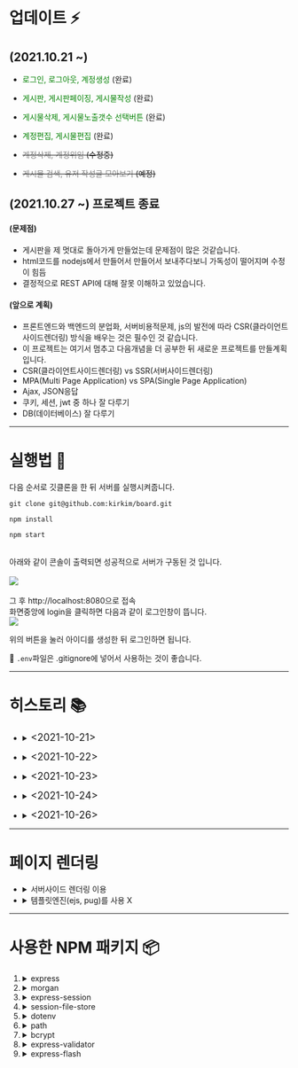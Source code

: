 # 업데이트 ⚡️

## (2021.10.21 ~)

- <font color='green'>로그인, 로그아웃, 계정생성</font> (완료)
- <font color='green'>게시판, 게시판페이징, 게시물작성</font> (완료)
- <font color='green'>게시물삭제, 게시물노출갯수 선택버튼</font> (완료)
- <font color='green'>계정편집, 게시물편집</font> (완료)

- ~~<font color='gray'>계정삭제, 계정위임</font> (수정중)~~
- ~~<font color='gray'>게시물 검색, 유저 작성글 모아보기</font> (예정)~~

## (2021.10.27 ~) 프로젝트 종료

#### (문제점)

- 게시판을 제 멋대로 돌아가게 만들었는데 문제점이 많은 것같습니다.
- html코드를 nodejs에서 만들어서 만들어서 보내주다보니 가독성이 떨어지며 수정이 힘듬
- 결정적으로 REST API에 대해 잘못 이해하고 있었습니다.

#### (앞으로 계획)

- 프론트엔드와 백엔드의 분업화, 서버비용적문제, js의 발전에 따라 CSR(클라이언트사이드렌더링) 방식을 배우는 것은 필수인 것 같습니다.
- 이 프로젝트는 여기서 멈추고 다음개념을 더 공부한 뒤 새로운 프로젝트를 만들계획입니다.
- CSR(클라이언트사이드렌더링) vs SSR(서버사이드렌더링)
- MPA(Multi Page Application) vs SPA(Single Page Application)
- Ajax, JSON응답
- 쿠키, 세션, jwt 중 하나 잘 다루기
- DB(데이터베이스) 잘 다루기

---

# 실행법 🥊

다음 순서로 깃클론을 한 뒤 서버를 실행시켜줍니다.<br>

```
git clone git@github.com:kirkim/board.git
```

```
npm install
```

```
npm start
```

<br>
아래와 같이 콘솔이 출력되면 성공적으로 서버가 구동된 것 입니다.<br>
<br>
<img src="https://kirkim.github.io/assets/img/sample/1.png">
<br><br>
그 후 http://localhost:8080으로 접속<br>
화면중앙에 login을 클릭하면 다음과 같이 로그인창이 뜹니다.<br>

<img src="https://kirkim.github.io/assets/img/sample/2.png">

위의 버튼을 눌러 아이디를 생성한 뒤 로그인하면 됩니다.

🚫 `.env`파일은 .gitignore에 넣어서 사용하는 것이 좋습니다.

---

# 히스토리 📚

- <details>
  <summary> <font size="4">&lt;2021-10-21&gt;</font> </summary>
  <font color='orange'>[git-diff 주소]:</font>&nbsp;&nbsp;<a href="https://github.com/kirkim/board/commit/9427a90921a39aa0d01bc94c130e3780461325b2">( 1차 )</a>&nbsp;&nbsp;<a href="https://github.com/kirkim/board/commit/280da97292e26870af716a5a4977d2bbdcf1fa04">( 2차 )</a>
  <br>
  <font color='green'>[생성]</font>

  - `express`를 이용하여 서버구축
  - `express.static()`으로 `'/static'`를 static폴더로 지정.

    - `res.sendFile()`로 html파일을 랜더링

  - 기본적인 뼈대 구축
    1. router, controller, db, middleware, static 폴더 설계
    2. global(홈), post(게시판), user(유저) 라우터 설계
    3. `get`, `post`, `delete`, `put` 컨트롤러 뼈대 구축
    4. user(유저), post(게시글) 가상DB생성 (`'/db'`폴더에 위치, DB를 사용하는 느낌을 주기위해 함수들을 Promise형태로 반환하도록 만듬)
  - `express-validator`모듈을 이용해서 **계정생성, 로그인** 입력값 검증 미들웨어 생성 (`'middleware/validator.js'`에 위치)
  - `dotenv`모듈을 이용해서 `process.env`를 사용
    1. 보안이필요한 값을 `.env`폴더에 저장해서 사용(gitignore필수)
    2. `config.js`를 만들어 `.env`에 있는 환경변수를 손쉽게 사용하도록함 (미리보기, 환경변수 default값 지정용)
  - `bcrypt` 모듈을 이용해서 password(비밀번호)를 해싱하도록함
  - `protect.js`미들웨어를 만듬
    - `publicOnly()`: 로그인안할때만 주소에 접근가능, 아닐시 게시판페이지('/posts') redirect.
    - `loginOnly()`: 로그인중일때만 주소에 접근가능, 아닐시 로그인페이지('/users/login') redirect.
  - `PageMaker`클래스 생성 (`'/render'`폴더에 위치)

    1. `PageMaker`클래스 매개변수

       - htmlData

         ```javascript
         htmlData = {
           title, // 제목
           content, // html형식 문자열
         };
         ```

       - req: 응답값

    2. `content`는 html형식으로 그대로 넘겨줌
       <details>
       <summary> htmlData example </summary>

       ```javascript
       const htmlData = {
         title: 'Signup',
         content: `
       	<div class="signup__div">
       		<h2>Sign up</h2>
       		<form class="signup__form" method="POST" action="/users/signup">
       			<input type="text" name="username" placeholder="Username" required />
       			<input type="text" name="name" placeholder="Name" required />
       			<input
       				type="password"
       				name="password"
       				placeholder="Password"
       				required
       			/>
       			<input
       				type="password"
       				name="confirmPassword"
       				placeholder="Confirm password"
       				required
       			/>
       			<input type="submit" value="SignUp" />
       		</form>
       	</div>`,
       };
       ```

    3. `PageMaker`클래스 내장함수
       - `required`: 매개변수가 모두 존재하는지 검증하는 함수
       - `addCss`: css파일 추가
       - `addJavascript`: js파일 추가
       - `setFooter`: &lt;footer&gt;태그 내용 지정
       - `render`: 기본 html 틀에 css, js파일, 제목, 내용, footer를 동기화해서 렌더링해줌

    </details>

  </details>

  - <details>
    <summary> <font size="4">&lt;2021-10-22&gt;</font> </summary>
    <font color='orange'>[git-diff 주소]:</font>&nbsp;&nbsp;<a href="https://github.com/kirkim/board/commit/acf302fff6b99ba693cd1ea3ee2731bda90162a8">( 1차 )</a>&nbsp;&nbsp;<a href="https://github.com/kirkim/board/commit/5e738739f773766d0f83d59096f0eb6ce5c7262f">( 2차 )</a>
    <br>
    <font color='blue'>[수정]</font>

    - `PageMaker`클래스가 html형식의 데이터를 그대로 받는방식 대신에 `'/static/'`폴더에 있는 html파일을 읽는 방식으로 바꿈 (`fs.readFileSync()`이용)

    <font color='green'>[생성]</font>

    - `express-flash`모듈을 이용해서 메시지를 출력할 수 있도록 함
    - `PageMaker`클래스에 `printMessage`함수를 만들어 `flash`메시지를 출력해주도록 함
    - `PageMaker`클래스에 &lt;nav&gt;태그를 커스텀할 수 있는 함수를 구현(`'/nav/login_nav.html'`에 커스텀)
    - css초기화를 위해 `_reset.css`적용 및 기본적인 css파일 구현

  </details>

  - <details>
    <summary> <font size="4">&lt;2021-10-23&gt;</font> </summary>
    <font color='orange'>[git-diff 주소]:</font>&nbsp;&nbsp;<a href="https://github.com/kirkim/board/commit/564c54267206e1c92fe1b7b455c929a9c38ab1e0">( 1차 )</a>&nbsp;&nbsp;<a href="https://github.com/kirkim/board/commit/f231add75da193c4cf958722d5728d382bc491de">( 2차 )</a>
    <br>
    <font color='red'>[삭제]</font>

    - `PageMaker`클래스를 상속하는 클래스를 만듬에 따라 변수를 유연하게 받기위해 `required`내장함수를 삭제

    <font color='green'>[생성]</font>

    - post(게시물)작성 입력값에 대한 validator미들웨어 생성
    - `PageMaker`클래스를 유연하게 만들기 위해서(자식클래스에서) `setContent`내장함수를 만들어 html의 내용을 커스텀할 수 있도록 함.
    - `PageMaker`클래스를 상속하는 `PostPageMaker`클래스를 생성

      1. 게시판 랜더링 목적으로 만듬
      2. `PageMaker`클래스의 `setContent`내장함수를 OverRide해서 사용
      3. `PostPageMaker`클래스 매개변수

         - data

         ```javascript
         data = {
           title,
           posts, // 게시물배열
           num, // 게시판 paging번호
         };
         ```

         - req: 응답값

      4. paging기능(페이지바 생성)
         - `data.posts`배열의 길이와 `data.num`현재 페이지 번호를 적절히 활용해서 구현
         - `[1] ◀︎ ... [11][12][13] ... ▶︎ [40]`의 형태로 출력되도록 구현예정
         - 각각의 `[페이지]`는 `/posts/페이지번호`로 링크를검
      5. 원하는 갯수(`this.pageRange`)의 개시물을 게시판에 노출
         - 게시물번호, 제목, 작성자, 생성날짜 순으로 노출
         - title은 해당게시물을 볼 수 있는 링크(`/posts/post/게시물id`})를 걸어둠
         - auth(작성자)는 해당 작성자 프로필을 볼 수 있는 링크(`/users/유저id`)를 걸어둠

    - `PageMaker`클래스를 상속하는 `CustomPageMaker`클래스 생성
      - `PageMaker`클래스는 html내용을 파일로만 받을 수 있는데, 동적인 내용을 받기 위해 만듬

  </details>

  - <details>
    <summary> <font size="4">&lt;2021-10-24&gt;</font> </summary>
    <font color='orange'>[git-diff 주소]:</font>&nbsp;&nbsp;<a href="https://github.com/kirkim/board/commit/29f5f185a484504e8093a475cd60895b0052b9b1">( 1차 )</a>&nbsp;&nbsp;<a href="https://github.com/kirkim/board/commit/aa281d0e22437d57fc800f4d675bdf0d12187fab">( 2차 )</a>
    <br>
    <font color='red'>[삭제]</font>

    - `CustomPageMaker`클래스 삭제: 단순히 동적인내용을 받기위해 만들기보다 `PageMaker`클래스의 내용을 수정하기로 함

    <font color='blue'>[수정]</font>

    - `PageMaker`클래스가 정적인내용, 동적인내용을 둘다받을 수 있는 클래스로 만듬. (`contentFile.substr(-5, 5) === '.html'`와 같이 입력문자열을 검증하는 방식으로 판단)

    <font color='green'>[생성]</font>

    - `PostPageMaker`클래스에서 페이징바 생성기능 구현완료
    - 프로필 (`/users/:id`) 페이지 구현
      - 유저가 작성한 게시물들이 출력되도록 구현예정
      - `PostPageMaker`클래스에 있는 `페이징바`가 이곳에서도 필요하게 되서 재활용을 위해 클래스를 리메이크할 예정

  </details>

  - <details>
    <summary> <font size="4">&lt;2021-10-26&gt;</font> </summary>
    <font color='orange'>[git-diff 주소]:</font>&nbsp;&nbsp;<a href="https://github.com/kirkim/board/commit/92bc606ab1c266759a49b1f409bab000b4dd842b">( 1차 )</a>&nbsp;&nbsp;<a href="https://github.com/kirkim/board/commit/68099cd43afc3783a245ae25e2befd8387e64c59">( 2차 )</a>
    <br>

    <font color='blue'>[수정]</font>

    - 게시판URL방식을 변경
      - 기존: `/posts/:id` --> 변경 후: `/posts/list?page=*&range=*`
      - (page)페이지번호와 (range)노출할게시판수를 `query`형태로 받아올 수 있게 됐습니다.
    - 게시글URL방식을 변경
      - 기존: `/posts/post/:id` --> 변경 후: `/posts/view?no=*&page=*&range=*`
      - (no)포스트Id, (page)페이지번호와 (range)노출할게시판수를 `query`형태로 받아올 수 있게 됐습니다.
    - 로그아웃 이후에 **뒤로가기**를 하면 **loginOnly미들웨어**(로그인유저만 접근하게하는 미들웨어)가 제대로 동작하지 않았습니다.<br> **loginOnly미들웨어**에 다음의 코드를 추가하여 제대로 동작하도록 만들었습니다.

      ```javascript
      res.header(
        'Cache-Control',
        'private, no-cache, no-store, must-revalidate'
      );
      res.header('Expires', '-1');
      res.header('Pragma', 'no-cache');
      ```

    - 유저, 포스트의 편집과 생성의 `validation`모듈을 백엔드 유효성검사를 좀 더 정밀하게 만듬

    <font color='green'>[생성]</font>

    - 게시판 삭제기능 구현
      - js의 이벤트기능('click')을 이용해서 구현해봤습니다. (클릭시 `fetch`를 이용해 DELETE요청)
      - 성공할시 `200`, 삭제할포스트를 찾지못할시 `404`, 본인작성하지 않은 글을 삭제요청할시 `403`을 응답하도록 했습니다.
      - `200`응답을 받을 시 `'/posts'`페이지로 이동하도록 했습니다.
    - 존재하지않는 포스트주소를 요청시 접근할 수 없게 막는 미들웨어를 추가했습니다. (`existPost미들웨어`)
    - 표시할 게시판 갯수를 지정할 수 있는 `<select>`태그를 구현
      - `PostPageMaker`클래스 내부에 생성함수를 구현
      - 값을 선택과 동시에 적용되도록함
      - 적용된 게시판노출갯수에 `selected`고정되도록 만들었습니다.
    - 게시물을 누르면 게시판목록 위에 노출되도록 만들었습니다.
      - `query`로 개시물 노출갯수(range), 페이징(page), 포스트아이디(no)를 넘겨주어 현재 게시판 목록을 유지하고 해당게시글만 위에 생기도록 만듬
    - `PageMaker`클래스를 이용해서 게시물 수정페이지를 구현
    - `PUT`,`DELETE` 요청은 `<form>`태그로 요청이 안되서 프론트단 js에서 `fetch`기능을 이용하여 처리하도록 만듬
    - `PageMaker`클래스를 이용해서 프로필 편집 페이지를 구현
    - 프로필의 `PUT`,`DELETE`요청 또한 프론트단에서 `fetch`를 이용해서 요청을 주도록 했으면 입력값에 대한 유효성 검사를 프론트, 백엔드 두곳에서 하도록 만듬

  </details>

---

# 페이지 렌더링

- <details>
  <summary>서버사이드 렌더링 이용</summary>

  - 클라이언트 사이드 렌더링을 할줄 모릅니다.(배울예정..react, vue.js)
  - `PUT`, `DELETE`요청은 `<form>`태그로 요청이 안되서 프론트단 js파일에서 이벤트리스너 + `fetch`로 요청을 처리했습니다.
  </details>

- <details>
  <summary>템플릿엔진(ejs, pug)를 사용 X</summary>

  - 템플릿엔진을 사용하지 않고 구현하는 것을 목적으로 했습니다.
  </details>

---

# 사용한 NPM 패키지 📦

1. <details>
   <summary>express</summary>

   - http 통신을 손십게 할 수 있도록 도와주는 NodeJs 프레임워크 입니다.
   </details>

2. <details>
   <summary>morgan</summary>

   - 개발용 미들웨어로 응답method와 상태코드등등을 보여줍니다.
   </details>

3. <details>
   <summary>express-session</summary>

   - 유저의 접속을 검증하기 위해 "session(세션)"을 이용했습니다.
   </details>

4. <details>
   <summary>session-file-store</summary>

   - 이번 프로젝트는 in-memory database를 이용하기 때문에 각종 DB에서 제공해주는 저장공간을 사용하지 못합니다. <br>
   다행히 "session-file-store"을 이용 session정보를 담기위해 이용했습니다.
   </details>

5. <details>
   <summary>dotenv</summary>

   - 보안유지가 필요한 "환경변수"들을 `.env`파일에 담아서 보관하며 `.gitignore`파일에 등록하여 외부에 유출되지 않도록 관리합니다.
   - `.env`파일에 담긴 "환경변수"들은 `process.env.환경변수명`로 입력하여 어디서든 불러서 사용할 수 있습니다.
   - `import 'dotenv/config'`로 불러오거나 `config()`를 반드시 호출해줘야 합니다.
   </details>

6. <details>
   <summary>path</summary>

   - 이번 프로젝트는 `type: module`이기 때문에 **modernJS**에서까지만 지원해주는 `__dirname`과 같은 변수를 사용할 수 없습니다. <br>
   그 대안으로 **nodeJs**에 기본적으로 내장된 `path`모듈을 이용했습니다.
   </details>

7. <details>
   <summary>bcrypt</summary>

   - **패스워드**를 그대로 저장하는 것은 위험합니다. `bcrypt`를 이용하여 **패스워드**를 **hashing**해주었습니다.
   - `솔트`까지 추가해 주어 **레인보우 테이블**로 부터 상대적으로 안전하고 `해싱횟수`도 임의로 지정해 줄 수 있습니다.
   - `해싱횟수`가 늘어날 수록 기하급수적으로 처리속도가 저하되기 때문에 주의해야합니다.( 10 ~ 12번이 적당)
   </details>

8. <details>
   <summary>express-validator</summary>

   - `POST`를 요청하기 전에 **페이지**에서 응답값들이 **유효한지** 체크해줄 수 있습니다.<br>
     하지만 **페이지**의 코드는 누군가에 의해 수정될 수 있고 `유효하지않은값`이 입력된 채로 `POST`요청이 될 수 있습니다. 보안상으로 위험한 일입니다.
   - 그렇기 때문에 `express-validator`모듈을 이용하여 서버에서 `POST`요청값들을 다시한번 **채크**하도록 했습니다.
   </details>

9. <details>
   <summary>express-flash</summary>

   - `POST`요청 혹은 `오류가 난 뒤` **다른 페이지**를 `redirect`할 때 **클라이언트**에게 적절한 메시지를 전달해 주기위해 사용했습니다.
   - 단 한번만 노출되는 **휘발성**메시지여서 **새로고침**을 하여도 같은 메시지를 반복하지 않아서 유용합니다.
   - **session**저장소를 이용하기 때문에 **session**설정을 선언한 뒤에 `***.use(flash());`로 선언해야 합니다.
   - 이 프로젝트 같은 경우 `req.session.flash` 안에 **flash메시지**가 쌓이며,<br> `req.flash`로 데이터를 꺼내와 사용하면 `req.session.flash`저장소안에 데이터가 사라집니다.<br> (만약 `req.session.flash`데이터에 직접 접근하여 사용하면 데이터가 사라지지 않음 => 휘발성x)
   </details>
